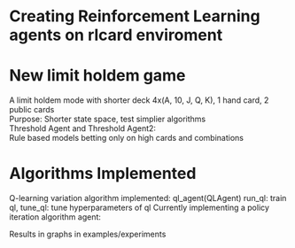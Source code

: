 # Creating Reinforcement Learning agents on rlcard enviroment		

# New limit holdem game
A limit holdem mode with shorter deck 4x(A, 10, J, Q, K), 1 hand card, 2 public cards		
Purpose: Shorter state space, test simplier algorithms		
Threshold Agent and Threshold Agent2:		
Rule based models betting only on high cards and combinations
		
# Algorithms Implemented
Q-learning variation algorithm implemented: ql_agent(QLAgent)
run_ql: train ql, tune_ql: tune hyperparameters of ql
Currently implementing a policy iteration algorithm agent: 

Results in graphs in examples/experiments
